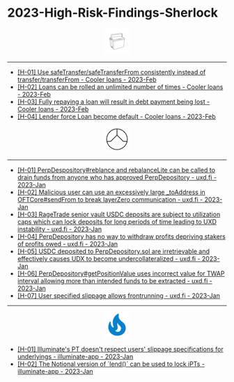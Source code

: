 # 2023-High-Risk-Findings-Sherlock
<p align="center">
                                <a href="https://ag0.gitbook.io/cooler-loans/" target="_blank" rel="noreferrer"><img src="https://raw.githubusercontent.com/as16x/2023-Midium-Risk-Findings-Sherlock/main/Sherlock/01UO5m5.jpeg?raw=true" width="60" height="60" alt="Javascript" /></a></p>    
                                
---
* [[H-01] Use safeTransfer/safeTransferFrom consistently instead of transfer/transferFrom - Cooler loans - 2023-Feb](https://github.com/sherlock-audit/2023-01-cooler-judging/issues/335)
* [[H-02] Loans can be rolled an unlimited number of times - Cooler loans - 2023-Feb](https://github.com/sherlock-audit/2023-01-cooler-judging/issues/215)
* [[H-03] Fully repaying a loan will result in debt payment being lost - Cooler loans - 2023-Feb](https://github.com/sherlock-audit/2023-01-cooler-judging/issues/33)
* [[H-04] Lender force Loan become default - Cooler loans - 2023-Feb](https://github.com/sherlock-audit/2023-01-cooler-judging/issues/23)

<p align="center">
                                <a href="https://uxd.fi" target="_blank" rel="noreferrer"><img src="https://github.com/as16x/2023-Midium-Risk-Findings-Sherlock/blob/main/Sherlock/UXD%20Protocol.jpg?raw=true" width="60" height="60" alt="Javascript" /></a></p>    
                                
---

* [[H-01] PerpDespository#reblance and rebalanceLite can be called to drain funds from anyone who has approved PerpDepository - uxd.fi - 2023-Jan](https://github.com/sherlock-audit/2023-01-uxd-judging/issues/228)
* [[H-02] Malicious user can use an excessively large _toAddress in OFTCore#sendFrom to break layerZero communication - uxd.fi - 2023-Jan](https://github.com/sherlock-audit/2023-01-uxd-judging/issues/270)
* [[H-03] RageTrade senior vault USDC deposits are subject to utilization caps which can lock deposits for long periods of time leading to UXD instability - uxd.fi - 2023-Jan](https://github.com/sherlock-audit/2023-01-uxd-judging/issues/253)
* [[H-04] PerpDepository has no way to withdraw profits depriving stakers of profits owed - uxd.fi - 2023-Jan](https://github.com/sherlock-audit/2023-01-uxd-judging/issues/251)
* [[H-05] USDC deposited to PerpDepository.sol are irretrievable and effectively causes UDX to become undercollateralized - uxd.fi - 2023-Jan](https://github.com/sherlock-audit/2023-01-uxd-judging/issues/250)
* [[H-06] PerpDepository#getPositionValue uses incorrect value for TWAP interval allowing more than intended funds to be extracted - uxd.fi - 2023-Jan](https://github.com/sherlock-audit/2023-01-uxd-judging/issues/249)
* [[H-07] User specified slippage allows frontrunning - uxd.fi - 2023-Jan](https://github.com/sherlock-audit/2023-01-uxd-judging/issues/192)
---
<p align="center">
                                <a href="https://illuminate-app.vercel.app/" target="_blank" rel="noreferrer"><img src="https://raw.githubusercontent.com/as16x/2023-Midium-Risk-Findings-Sherlock/main/Sherlock/Illuminate.png" width="60" height="60" alt="Javascript" /></a></p>    
                                
* [[H-01] Illuminate's PT doesn't respect users' slippage specifications for underlyings - illuminate-app - 2023-Jan](https://github.com/sherlock-audit/2023-01-illuminate-judging/issues/16)
* [[H-02] The Notional version of ´lend()´ can be used to lock iPTs - illuminate-app - 2023-Jan](https://github.com/sherlock-audit/2023-01-illuminate-judging/issues/15)
